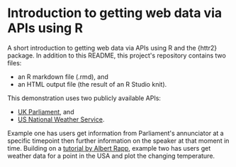 # Introduction to getting web data via APIs using R

A short introduction to getting web data via APIs using R and the {httr2} package. In addition to this README, this project's repository contains two files:
* an R markdown file (.rmd), and
* an HTML output file (the result of an R Studio knit).

This demonstration uses two publicly available APIs:
* [UK Parliament](https://developer.parliament.uk/), and
* [US National Weather Service](https://www.weather.gov/documentation/services-web-api).

Example one has users get information from Parliament's annunciator at a specific timepoint then further information on the speaker at that moment in time. Building on a [tutorial by Albert Rapp](https://albert-rapp.de/posts/web_dev/07_httr2_ultimate_guide/07_httr2), example two has users get weather data for a point in the USA and plot the changing temperature.
